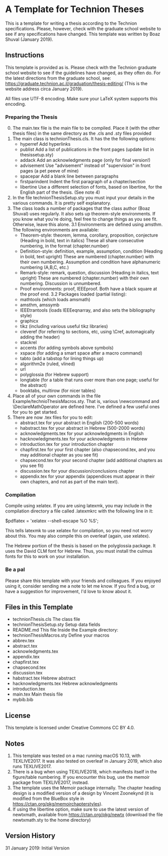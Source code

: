 # A Template for Technion Theses

This is a template for writing a thesis according to the Technion specifications. 
Please, however, check with the graduate school website to see if any specifications have changed. 
This template was written by Boaz Shuval (January 2019). 

## Instructions

This template is provided as is. Please check with the Technion graduate school website to see if the guidelines have changed, as they often do. For
the latest directions from the graduate school, see: 
https://graduate.technion.ac.il/graduation/thesis-editing/
(This is the website address circa January 2019). 

All files use UTF-8 encoding. Make sure your LaTeX system supports this encoding. 

### Preparing the Thesis

0. The main.tex file is the main file to be compiled. Place it (with the other thesis files) in the same directory as the .cls and .sty files provided
1. The main class is technionThesis.cls.
   It has the the following options:  
    - hyperref         Add hyperlinks
    - publist          Add a list of publications in the front pages (update list in thesissetup.sty)
    - addack           Add an acknowledgments page (only for final version!)
    - advisement       Use "advisement" instead of "supervision" in front pages (a pet peeve of mine)
    - spacepar         Add a blank line between paragraphs
    - firstparindent   Indent the first paragraph of a chapter/section
    - libertine        Use a different selection of fonts, based on libertine, for the English part of the thesis. (See note 4)
2. In the file technionThesisSetup.sty you must input your details in the various commands. It is pretty self explanatory. 
3. The class loads a number of packages that the class author (Boaz Shuval) uses regularly. It also sets up theorem-style environments.
   If you know what you're doing, feel free to change things as you see fit. Otherwise, leave this alone. 
3.1  Environments are defined using amsthm. The following environments are available:
    - Theorem-style: theorem, lemma, corollary, proposition, conjecture
      (Heading in bold, text in italics)
      These all share consecutive numbering, in the format (chapter.number)
    - Definition-style: definition, example, assumption, condition 
      (Heading in bold, text upright)
      These are numbered (chapter.number) with their own numbering. Assumption and condition have alphanumeric numbering (A,B,C, etc.)
    - Remark-style: remark, question, discussion
      (Heading in italics, text upright)
      These are numbered (chapter.number) with their own numbering. Discussion is unnumbered. 
    - Proof environments: proof, IEEEproof. Both have a black square at the proof end. 
3.2  Packages loaded (partial listing):
    - mathtools (which loads amsmath)
    - amsthm, amssymb
    - IEEEtrantools (loads IEEEeqnarray, and also sets the bibliography style)
    - graphicx 
    - tikz (including various useful tikz libraries) 
    - cleveref (for referring to sections, etc, using \Cref, automagically adding the header)
    - stackrel
    - accents  (for adding symbols above symbols)
    - xspace (for adding a smart space after a macro command)
    - tabto  (add a tabstop for lining things up)
    - algorithm2e (ruled, vlined)
    - url
    - polyglossia (for Hebrew support)
    - longtable (for a table that runs over more than one page; useful for the abstract)
    - booktabs, multirow (for nicer tables)
4. Place all of your own commands in the file Example/technioThesisMacros.sty. That is, various \newcommand and \DeclareMathOperator are defined here. I've defined a few
   useful ones for you to get started. 
5. There are now .tex files for you to edit: 
   - abstract.tex         for your abstract in English (200-500 words)
   - habstract.tex        for your abstract in Hebrew (500-2000 words)
   - acknowledgments.tex  for your acknowledgments in English
   - hacknowledgments.tex for your acknowledgments in Hebrew
   - introduction.tex     for your introduction chapter
   - chapfirst.tex        for your first chapter (also chapsecond.tex, and you may additional chapter as you see fit)
   - chapsecond.tex       for your second chapter (add additional chapters as you see fit)
   - discussion.tex       for your discussion/conclusions chapter
   - appendix.tex         for your appendix (appendices must appear in their own chapters, and not as part of the main text). 

### Compilation
Compile using xelatex. If you are using latexmk, you may include in the compilation directory a file called  .latexmkrc
with the following line in it: 

$pdflatex = 'xelatex --shell-escape %O %S';

This tells latexmk to use xelatex for compilation, so you need not worry
about this.
You may also compile this on overleaf (again, use xelatex). 

The Hebrew portion of the thesis is based on the polyglossia package. It uses the David CLM font for Hebrew. Thus, you must install the culmus fonts
for this to work on your installation. 

### Be a pal
Please share this template with your friends and colleagues. 
If you enjoyed using it, consider sending me a note to let me know. 
If you find a bug, or have a suggestion for improvement, I'd love to know about it.

## Files in this Template

-  technionThesis.cls       The class file
-  technionThesisSetup.sty  Setup data fields
-  README.md                This file
Inside the Example directory:
-  technionThesisMacros.sty Define your macros
-  abbrev.tex               
-  abstract.tex             
-  acknowledgments.tex
-  appendix.tex
-  chapfirst.tex
-  chapsecond.tex
-  discussion.tex
-  habstract.tex            Hebrew abstract
-  hacknowledgments.tex     Hebrew acknowledgments
-  introduction.tex
-  main.tex                 Main thesis file
-  mybib.bib

## License
This template is licensed under Creative Commons CC BY 4.0. 

## Notes
1. This template was tested on a mac running macOS 10.13, with TEXLIVE2017. It was also tested on overleaf in January 2019, which also runs TEXLIVE2017. 
2. There is a bug when using TEXLIVE2018, which manifests itself in the figure/table numbering. If you encounter this bug, use the memoir package from
   TEXLIVE2017, instead. 
3. The template uses the Memoir package internally. The chapter heading design is a modified version of a design by Vincent Zoonekynd 
   (it is modified from the BlueBox style in https://ctan.org/pkg/memoirchapterstyles).  
4. If using the libertine option, make sure to use the latest version of newtxmath, available from https://ctan.org/pkg/newtx 
   (download the file newtxmath.sty to the home directory)


## Version History
31 January 2019:   Initial Version


